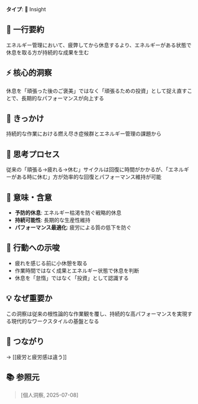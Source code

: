 **タイプ**: 💭 Insight

## 📝 一行要約
エネルギー管理において、疲弊してから休息するより、エネルギーがある状態で休息を取る方が持続的な成果を生む

## ⚡ 核心的洞察
休息を「頑張った後のご褒美」ではなく「頑張るための投資」として捉え直すことで、長期的なパフォーマンスが向上する

## 🎯 きっかけ
持続的な作業における燃え尽き症候群とエネルギー管理の課題から

## 🧠 思考プロセス
従来の「頑張る→疲れる→休む」サイクルは回復に時間がかかるが、「エネルギーがある時に休む」方が効率的な回復とパフォーマンス維持が可能

## 🌟 意味・含意
- **予防的休息**: エネルギー枯渇を防ぐ戦略的休息
- **持続可能性**: 長期的な生産性維持
- **パフォーマンス最適化**: 疲労による質の低下を防ぐ

## 🚀 行動への示唆
- 疲れを感じる前に小休憩を取る
- 作業時間ではなく成果とエネルギー状態で休息を判断
- 休息を「怠惰」ではなく「投資」として認識する

## 💡 なぜ重要か
この洞察は従来の根性論的な作業観を覆し、持続的な高パフォーマンスを実現する現代的なワークスタイルの基盤となる

## 🔗 つながり
→ [[疲労と疲労感は違う]]

## 📚 参照元
> [個人洞察, 2025-07-08]